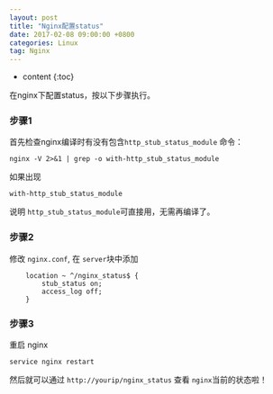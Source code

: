```yaml
---
layout: post
title: "Nginx配置status"
date: 2017-02-08 09:00:00 +0800 
categories: Linux
tag: Nginx
---
```

* content
{:toc}

在nginx下配置status，按以下步骤执行。

### 步骤1
首先检查nginx编译时有没有包含```http_stub_status_module```
命令：
```shell
nginx -V 2>&1 | grep -o with-http_stub_status_module
```

<!-- more -->

如果出现
```shell
with-http_stub_status_module
```

说明 ```http_stub_status_module```可直接用，无需再编译了。

### 步骤2
修改 ```nginx.conf```, 在 ```server```块中添加
``` shell
    location ~ ^/nginx_status$ {
        stub_status on;
        access_log off;
    }

```

### 步骤3 
重启 nginx
```shell
service nginx restart
```

然后就可以通过 ```http://yourip/nginx_status``` 查看 ```nginx```当前的状态啦！

